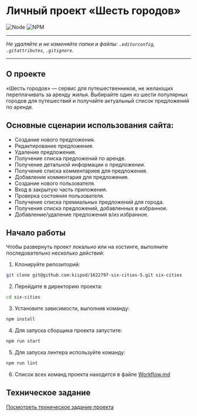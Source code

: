# Личный проект «Шесть городов»

![Node](https://img.shields.io/badge/node.js-%5E18.0-7FBF00)
![NPM](https://img.shields.io/badge/npm-%5E8.0-C53635)

---

_Не удаляйте и не изменяйте папки и файлы:_
_`.editorconfig`, `.gitattributes`, `.gitignore`._

---

## О проекте

«Шесть городов» — сервис для путешественников, не желающих переплачивать за аренду жилья. Выбирайте один из шести популярных городов для путешествий и получайте актуальный список предложений по аренде.

## Основные сценарии использования сайта:
- Создание нового предложения.
- Редактирование предложения.
- Удаление предложения.
- Получение списка предложений по аренде.
- Получение детальной информации о предложении.
- Получение списка комментариев для предложения.
- Добавление комментария для предложения.
- Создание нового пользователя.
- Вход в закрытую часть приложения.
- Проверка состояния пользователя.
- Получение списка премиальных предложений для города.
- Получения списка предложений, добавленных в избранное.
- Добавление/удаление предложения в/из избранное.

## Начало работы

Чтобы развернуть проект локально или на хостинге, выполните последовательно несколько действий:

1. Клонируйте репозиторий:

```bash
git clone git@github.com:kiipod/1622797-six-cities-5.git six-cities
```

2. Перейдите в директорию проекта:

```bash
cd six-cities
```

3. Установите зависимости, выполнив команду:

```bash
npm install
```

4. Для запуска сборщика проекта запустите:

```bash
npm run start
```

5. Для запуска линтера используйте команду:

```bash
npm run lint
```

6. Список всех команд проекта находится в файле [Workflow.md](Workflow.md)


## Техническое задание

[Посмотреть техническое задание проекта](tz.md)
